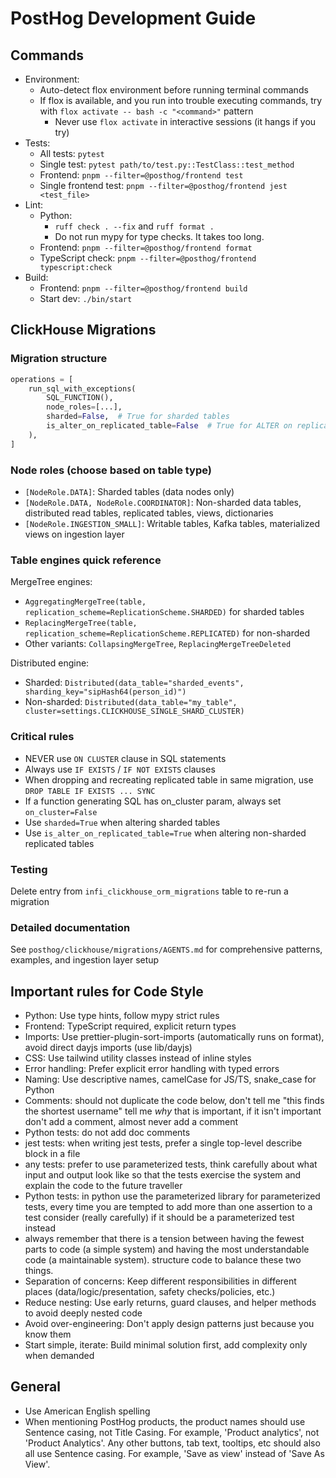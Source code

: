 # PostHog Development Guide

## Commands

- Environment:
    - Auto-detect flox environment before running terminal commands
    - If flox is available, and you run into trouble executing commands, try with `flox activate -- bash -c "<command>"` pattern
        - Never use `flox activate` in interactive sessions (it hangs if you try)
- Tests:
    - All tests: `pytest`
    - Single test: `pytest path/to/test.py::TestClass::test_method`
    - Frontend: `pnpm --filter=@posthog/frontend test`
    - Single frontend test: `pnpm --filter=@posthog/frontend jest <test_file>`
- Lint:
    - Python:
        - `ruff check . --fix` and `ruff format .`
        - Do not run mypy for type checks. It takes too long.
    - Frontend: `pnpm --filter=@posthog/frontend format`
    - TypeScript check: `pnpm --filter=@posthog/frontend typescript:check`
- Build:
    - Frontend: `pnpm --filter=@posthog/frontend build`
    - Start dev: `./bin/start`

## ClickHouse Migrations

### Migration structure

```python
operations = [
    run_sql_with_exceptions(
        SQL_FUNCTION(),
        node_roles=[...],
        sharded=False,  # True for sharded tables
        is_alter_on_replicated_table=False  # True for ALTER on replicated tables
    ),
]
```

### Node roles (choose based on table type)

- `[NodeRole.DATA]`: Sharded tables (data nodes only)
- `[NodeRole.DATA, NodeRole.COORDINATOR]`: Non-sharded data tables, distributed read tables, replicated tables, views, dictionaries
- `[NodeRole.INGESTION_SMALL]`: Writable tables, Kafka tables, materialized views on ingestion layer

### Table engines quick reference

MergeTree engines:

- `AggregatingMergeTree(table, replication_scheme=ReplicationScheme.SHARDED)` for sharded tables
- `ReplacingMergeTree(table, replication_scheme=ReplicationScheme.REPLICATED)` for non-sharded
- Other variants: `CollapsingMergeTree`, `ReplacingMergeTreeDeleted`

Distributed engine:

- Sharded: `Distributed(data_table="sharded_events", sharding_key="sipHash64(person_id)")`
- Non-sharded: `Distributed(data_table="my_table", cluster=settings.CLICKHOUSE_SINGLE_SHARD_CLUSTER)`

### Critical rules

- NEVER use `ON CLUSTER` clause in SQL statements
- Always use `IF EXISTS` / `IF NOT EXISTS` clauses
- When dropping and recreating replicated table in same migration, use `DROP TABLE IF EXISTS ... SYNC`
- If a function generating SQL has on_cluster param, always set `on_cluster=False`
- Use `sharded=True` when altering sharded tables
- Use `is_alter_on_replicated_table=True` when altering non-sharded replicated tables

### Testing

Delete entry from `infi_clickhouse_orm_migrations` table to re-run a migration

### Detailed documentation

See `posthog/clickhouse/migrations/AGENTS.md` for comprehensive patterns, examples, and ingestion layer setup

## Important rules for Code Style

- Python: Use type hints, follow mypy strict rules
- Frontend: TypeScript required, explicit return types
- Imports: Use prettier-plugin-sort-imports (automatically runs on format), avoid direct dayjs imports (use lib/dayjs)
- CSS: Use tailwind utility classes instead of inline styles
- Error handling: Prefer explicit error handling with typed errors
- Naming: Use descriptive names, camelCase for JS/TS, snake_case for Python
- Comments: should not duplicate the code below, don't tell me "this finds the shortest username" tell me _why_ that is important, if it isn't important don't add a comment, almost never add a comment
- Python tests: do not add doc comments
- jest tests: when writing jest tests, prefer a single top-level describe block in a file
- any tests: prefer to use parameterized tests, think carefully about what input and output look like so that the tests exercise the system and explain the code to the future traveller
- Python tests: in python use the parameterized library for parameterized tests, every time you are tempted to add more than one assertion to a test consider (really carefully) if it should be a parameterized test instead
- always remember that there is a tension between having the fewest parts to code (a simple system) and having the most understandable code (a maintainable system). structure code to balance these two things.
- Separation of concerns: Keep different responsibilities in different places (data/logic/presentation, safety checks/policies, etc.)
- Reduce nesting: Use early returns, guard clauses, and helper methods to avoid deeply nested code
- Avoid over-engineering: Don't apply design patterns just because you know them
- Start simple, iterate: Build minimal solution first, add complexity only when demanded

## General

- Use American English spelling
- When mentioning PostHog products, the product names should use Sentence casing, not Title Casing. For example, 'Product analytics', not 'Product Analytics'. Any other buttons, tab text, tooltips, etc should also all use Sentence casing. For example, 'Save as view' instead of 'Save As View'.

